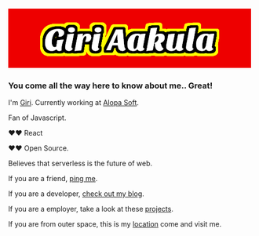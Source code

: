 ![alt text](https://github.com/GiriAakula/GiriAakula/blob/master/GiriAakula.png "Giri Aakula")

### You come all the way here to know about me.. Great!

I'm [Giri](https://giriaakula.com).
Currently working at [Alopa Soft](https://alopasoft.com/).

Fan of Javascript.

❤❤ React

❤❤ Open Source.

Believes that serverless is the future of web.

If you are a friend, [ping me](https://twitter.com/GiriAakula).

If you are a developer, [check out my blog](https://medium.com/@giriaakula).

If you are a employer, take a look at these [projects](https://giriaakula.com/projects/).

If you are from outer space, this is my [location](http://www.google.com/maps/place/13.6444978,79.7426135) come and visit me.

